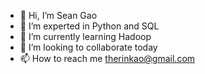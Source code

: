 - 👋 Hi, I’m Sean Gao
- 👀 I’m experted in Python and SQL
- 🌱 I’m currently learning Hadoop
- 💞️ I’m looking to collaborate today
- 📫 How to reach me therinkao@gmail.com

<!---
SeanGao-119/SeanGao-119 is a ✨ special ✨ repository because its `README.md` (this file) appears on your GitHub profile.
You can click the Preview link to take a look at your changes.
--->
